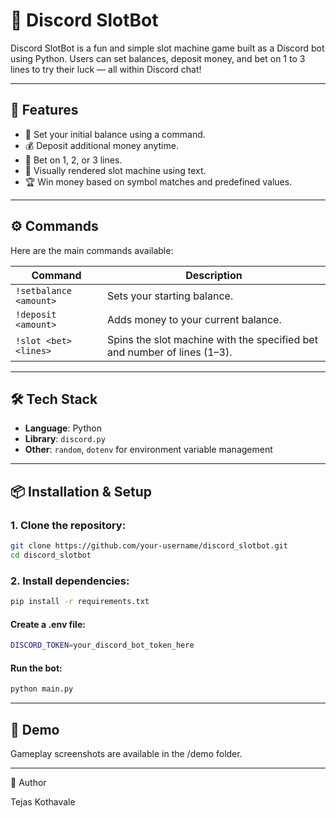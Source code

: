 # 🎰 Discord SlotBot

Discord SlotBot is a fun and simple slot machine game built as a Discord bot using Python. Users can set balances, deposit money, and bet on 1 to 3 lines to try their luck — all within Discord chat!

---

## 🚀 Features

- 🎯 Set your initial balance using a command.
- 💰 Deposit additional money anytime.
- 🎲 Bet on 1, 2, or 3 lines.
- 🎰 Visually rendered slot machine using text.
- 🏆 Win money based on symbol matches and predefined values.

---

## ⚙️ Commands

Here are the main commands available:

| Command | Description |
|--------|-------------|
| `!setbalance <amount>` | Sets your starting balance. |
| `!deposit <amount>` | Adds money to your current balance. |
| `!slot <bet> <lines>` | Spins the slot machine with the specified bet and number of lines (1–3). |

---

## 🛠️ Tech Stack

- **Language**: Python
- **Library**: `discord.py`
- **Other**: `random`, `dotenv` for environment variable management

---

## 📦 Installation & Setup

### 1. **Clone the repository**:
   ```bash
   git clone https://github.com/your-username/discord_slotbot.git
   cd discord_slotbot
   ```

### 2. Install dependencies:

  ```bash
  pip install -r requirements.txt
  ```
#### Create a .env file:
  ```bash
  DISCORD_TOKEN=your_discord_bot_token_here
  ```

#### Run the bot:
  ```bash
  python main.py
  ```
---

## 📸 Demo

Gameplay screenshots are available in the /demo folder.

---
👤 Author

Tejas Kothavale
